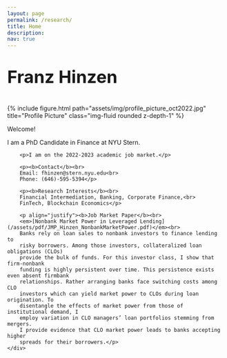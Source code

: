```yaml
---
layout: page
permalink: /research/
title: Home
description: 
nav: true
---
```

<div class="row justify-content-sm-center">
    <div class="col-sm-4 mt-3 mt-md-0">
        <p style="font-size:2.5rem"><b>Franz Hinzen</b></p>
        {% include figure.html path="assets/img/profile_picture_oct2022.jpg" title="Profile Picture" class="img-fluid rounded z-depth-1" %}
    </div>
    <div class="col-sm-8 mt-3 mt-md-0">
        <p>Welcome!</p>
        <p>I am a PhD Candidate in Finance at NYU Stern.</p>

        <p>I am on the 2022-2023 academic job market.</p>

        <p><b>Contact</b><br>
        Email: fhinzen@stern.nyu.edu<br>
        Phone: (646)-595-5394</p>

        <p><b>Research Interests</b><br>
        Financial Intermediation, Banking, Corporate Finance,<br>
        FinTech, Blockchain Economics</p>

        <p align="justify"><b>Job Market Paper</b><br>
        <em>[Nonbank Market Power in Leveraged Lending](/assets/pdf/JMP_Hinzen_NonbankMarketPower.pdf)</em><br>
        Banks rely on loan sales to nonbank investors to finance lending to
        risky borrowers. Among those investors, collateralized loan obligations (CLOs)
        provide the bulk of funds. For this investor class, I show that firm-nonbank
        funding is highly persistent over time. This persistence exists even absent firmbank
        relationships. Rather arranging banks face switching costs among CLO
        investors which can yield market power to CLOs during loan origination. To
        disentangle the effects of market power from those of institutional demand, I
        employ variation in CLO managers’ loan portfolios stemming from mergers.
        I provide evidence that CLO market power leads to banks accepting higher
        spreads for their borrowers.</p>
    </div>
</div>